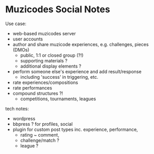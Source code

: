 # Muzicodes Social Notes

Use case: 
- web-based muzicodes server
- user accounts
- author and share muzicode experiences, e.g. challenges, pieces (DMOs)
  - public, 1:1 or closed group (?!)
  - supporting materials ?
  - additional display elements ?
- perform someone else's experience and add result/response
  - including 'success' in triggering, etc.
- rate experiences/compositions
- rate performances
- compound structures ?!
  - competitions, tournaments, leagues
  
tech notes:
- wordpress
- bbpress ? for profiles, social
- plugin for custom post types inc. experience, performance, 
  - rating ~ comment, 
  - challenge/match ? 
  - league ?  
  
